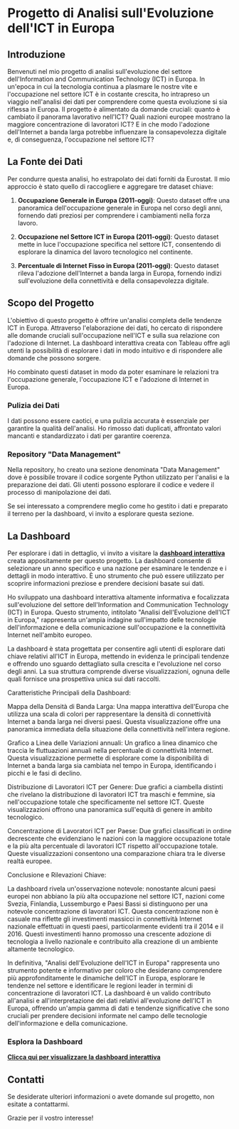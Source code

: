 # Progetto di Analisi sull'Evoluzione dell'ICT in Europa

## Introduzione

Benvenuti nel mio progetto di analisi sull'evoluzione del settore dell'Information and Communication Technology (ICT) in Europa. In un'epoca in cui la tecnologia continua a plasmare le nostre vite e l'occupazione nel settore ICT è in costante crescita, ho intrapreso un viaggio nell'analisi dei dati per comprendere come questa evoluzione si sia riflessa in Europa. Il progetto è alimentato da domande cruciali: quanto è cambiato il panorama lavorativo nell'ICT? Quali nazioni europee mostrano la maggiore concentrazione di lavoratori ICT? E in che modo l'adozione dell'Internet a banda larga potrebbe influenzare la consapevolezza digitale e, di conseguenza, l'occupazione nel settore ICT?

## La Fonte dei Dati

Per condurre questa analisi, ho estrapolato dei dati forniti da Eurostat. Il mio approccio è stato quello di raccogliere e aggregare tre dataset chiave:

1. **Occupazione Generale in Europa (2011-oggi)**: Questo dataset offre una panoramica dell'occupazione generale in Europa nel corso degli anni, fornendo dati preziosi per comprendere i cambiamenti nella forza lavoro.

2. **Occupazione nel Settore ICT in Europa (2011-oggi)**: Questo dataset mette in luce l'occupazione specifica nel settore ICT, consentendo di esplorare la dinamica del lavoro tecnologico nel continente.

3. **Percentuale di Internet Fisso in Europa (2011-oggi)**: Questo dataset rileva l'adozione dell'Internet a banda larga in Europa, fornendo indizi sull'evoluzione della connettività e della consapevolezza digitale.

## Scopo del Progetto

L'obiettivo di questo progetto è offrire un'analisi completa delle tendenze ICT in Europa. Attraverso l'elaborazione dei dati, ho cercato di rispondere alle domande cruciali sull'occupazione nell'ICT e sulla sua relazione con l'adozione di Internet. La dashboard interattiva creata con Tableau offre agli utenti la possibilità di esplorare i dati in modo intuitivo e di rispondere alle domande che possono sorgere.

Ho combinato questi dataset in modo da poter esaminare le relazioni tra l'occupazione generale, l'occupazione ICT e l'adozione di Internet in Europa.

### Pulizia dei Dati

I dati possono essere caotici, e una pulizia accurata è essenziale per garantire la qualità dell'analisi. Ho rimosso dati duplicati, affrontato valori mancanti e standardizzato i dati per garantire coerenza.

### Repository "Data Management"

Nella repository, ho creato una sezione denominata "Data Management" dove è possibile trovare il codice sorgente Python utilizzato per l'analisi e la preparazione dei dati. Gli utenti possono esplorare il codice e vedere il processo di manipolazione dei dati.

Se sei interessato a comprendere meglio come ho gestito i dati e preparato il terreno per la dashboard, vi invito a esplorare questa sezione.


## La Dashboard

Per esplorare i dati in dettaglio, vi invito a visitare la [**dashboard interattiva**](https://public.tableau.com/app/profile/andrea.pacelli/viz/EVOLUZIONEICTINEUROPADIMENSIONFIXED/Dashboard1) creata appositamente per questo progetto. La dashboard consente di selezionare un anno specifico e una nazione per esaminare le tendenze e i dettagli in modo interattivo. È uno strumento che può essere utilizzato per scoprire informazioni preziose e prendere decisioni basate sui dati.



Ho sviluppato una dashboard interattiva altamente informativa e focalizzata sull'evoluzione del settore dell'Information and Communication Technology (ICT) in Europa. Questo strumento, intitolato "Analisi dell'Evoluzione dell'ICT in Europa," rappresenta un'ampia indagine sull'impatto delle tecnologie dell'informazione e della comunicazione sull'occupazione e la connettività Internet nell'ambito europeo.

La dashboard è stata progettata per consentire agli utenti di esplorare dati chiave relativi all'ICT in Europa, mettendo in evidenza le principali tendenze e offrendo uno sguardo dettagliato sulla crescita e l'evoluzione nel corso degli anni. La sua struttura comprende diverse visualizzazioni, ognuna delle quali fornisce una prospettiva unica sui dati raccolti.

Caratteristiche Principali della Dashboard:

Mappa della Densità di Banda Larga: Una mappa interattiva dell'Europa che utilizza una scala di colori per rappresentare la densità di connettività Internet a banda larga nei diversi paesi. Questa visualizzazione offre una panoramica immediata della situazione della connettività nell'intera regione.

Grafico a Linea delle Variazioni annuali: Un grafico a linea dinamico che traccia le fluttuazioni annuali nella percentuale di connettività Internet. Questa visualizzazione permette di esplorare come la disponibilità di Internet a banda larga sia cambiata nel tempo in Europa, identificando i picchi e le fasi di declino.

Distribuzione di Lavoratori ICT per Genere: Due grafici a ciambella distinti che rivelano la distribuzione di lavoratori ICT tra maschi e femmine, sia nell'occupazione totale che specificamente nel settore ICT. Queste visualizzazioni offrono una panoramica sull'equità di genere in ambito tecnologico.

Concentrazione di Lavoratori ICT per Paese: Due grafici classificati in ordine decrescente che evidenziano le nazioni con la maggiore occupazione totale e la più alta percentuale di lavoratori ICT rispetto all'occupazione totale. Queste visualizzazioni consentono una comparazione chiara tra le diverse realtà europee.

Conclusione e Rilevazioni Chiave:

La dashboard rivela un'osservazione notevole: nonostante alcuni paesi europei non abbiano la più alta occupazione nel settore ICT, nazioni come Svezia, Finlandia, Lussemburgo e Paesi Bassi si distinguono per una notevole concentrazione di lavoratori ICT. Questa concentrazione non è casuale ma riflette gli investimenti massicci in connettività Internet nazionale effettuati in questi paesi, particolarmente evidenti tra il 2014 e il 2016. Questi investimenti hanno promosso una crescente adozione di tecnologia a livello nazionale e contribuito alla creazione di un ambiente altamente tecnologico.

In definitiva, "Analisi dell'Evoluzione dell'ICT in Europa" rappresenta uno strumento potente e informativo per coloro che desiderano comprendere più approfonditamente le dinamiche dell'ICT in Europa, esplorare le tendenze nel settore e identificare le regioni leader in termini di concentrazione di lavoratori ICT. La dashboard è un valido contributo all'analisi e all'interpretazione dei dati relativi all'evoluzione dell'ICT in Europa, offrendo un'ampia gamma di dati e tendenze significative che sono cruciali per prendere decisioni informate nel campo delle tecnologie dell'informazione e della comunicazione.

### Esplora la Dashboard
[**Clicca qui per visualizzare la dashboard interattiva**](https://public.tableau.com/app/profile/andrea.pacelli/viz/EVOLUZIONEICTINEUROPADIMENSIONFIXED/Dashboard1)

## Contatti

Se desiderate ulteriori informazioni o avete domande sul progetto, non esitate a contattarmi.

Grazie per il vostro interesse!

